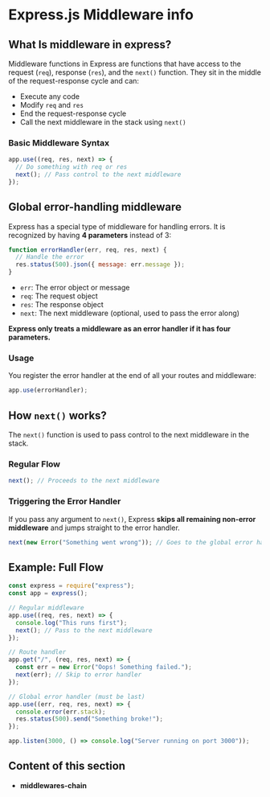 # Express.js Middleware info

## What Is middleware in express?

Middleware functions in Express are functions that have access to the request (`req`), response (`res`), and the `next()` function. They sit in the middle of the request-response cycle and can:

- Execute any code
- Modify `req` and `res`
- End the request-response cycle
- Call the next middleware in the stack using `next()`

### Basic Middleware Syntax

```js
app.use((req, res, next) => {
  // Do something with req or res
  next(); // Pass control to the next middleware
});
```

## Global error-handling middleware

Express has a special type of middleware for handling errors. It is recognized by having **4 parameters** instead of 3:

```js
function errorHandler(err, req, res, next) {
  // Handle the error
  res.status(500).json({ message: err.message });
}
```

- `err`: The error object or message
- `req`: The request object
- `res`: The response object
- `next`: The next middleware (optional, used to pass the error along)

**Express only treats a middleware as an error handler if it has four parameters.**

### Usage

You register the error handler at the end of all your routes and middleware:

```js
app.use(errorHandler);
```

## How `next()` works?

The `next()` function is used to pass control to the next middleware in the stack.

### Regular Flow

```js
next(); // Proceeds to the next middleware
```

### Triggering the Error Handler

If you pass any argument to `next()`, Express **skips all remaining non-error middleware** and jumps straight to the error handler.

```js
next(new Error("Something went wrong")); // Goes to the global error handler
```

## Example: Full Flow

```js
const express = require("express");
const app = express();

// Regular middleware
app.use((req, res, next) => {
  console.log("This runs first");
  next(); // Pass to the next middleware
});

// Route handler
app.get("/", (req, res, next) => {
  const err = new Error("Oops! Something failed.");
  next(err); // Skip to error handler
});

// Global error handler (must be last)
app.use((err, req, res, next) => {
  console.error(err.stack);
  res.status(500).send("Something broke!");
});

app.listen(3000, () => console.log("Server running on port 3000"));
```

## Content of this section

- **middlewares-chain**
